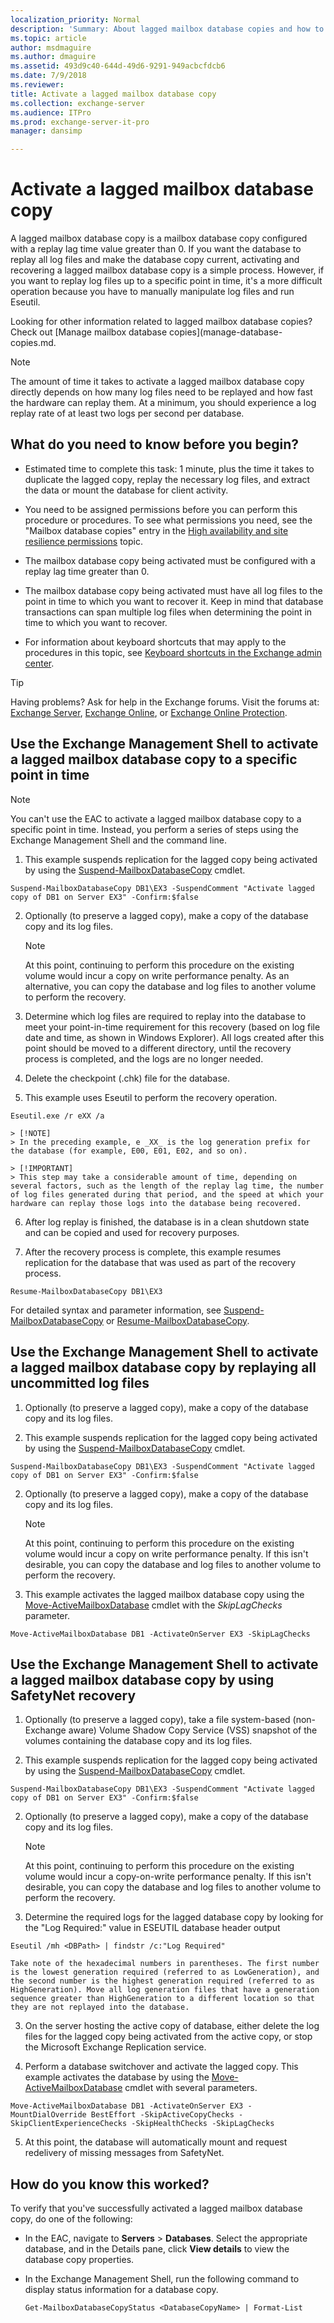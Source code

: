 ```yaml
---
localization_priority: Normal
description: 'Summary: About lagged mailbox database copies and how to activate them in Exchange Server 2016 or Exchange Server 2019.'
ms.topic: article
author: msdmaguire
ms.author: dmaguire
ms.assetid: 493d9c40-644d-49d6-9291-949acbcfdcb6
ms.date: 7/9/2018
ms.reviewer: 
title: Activate a lagged mailbox database copy
ms.collection: exchange-server
ms.audience: ITPro
ms.prod: exchange-server-it-pro
manager: dansimp

---
```


# Activate a lagged mailbox database copy

A lagged mailbox database copy is a mailbox database copy configured with a replay lag time value greater than 0. If you want the database to replay all log files and make the database copy current, activating and recovering a lagged mailbox database copy is a simple process. However, if you want to replay log files up to a specific point in time, it's a more difficult operation because you have to manually manipulate log files and run Eseutil.

Looking for other information related to lagged mailbox database copies? Check out [Manage mailbox database copies](manage-database-copies.md.

> [!NOTE]
> The amount of time it takes to activate a lagged mailbox database copy directly depends on how many log files need to be replayed and how fast the hardware can replay them. At a minimum, you should experience a log replay rate of at least two logs per second per database.

## What do you need to know before you begin?

- Estimated time to complete this task: 1 minute, plus the time it takes to duplicate the lagged copy, replay the necessary log files, and extract the data or mount the database for client activity.

- You need to be assigned permissions before you can perform this procedure or procedures. To see what permissions you need, see the "Mailbox database copies" entry in the [High availability and site resilience permissions](../../permissions/feature-permissions/ha-permissions.md) topic.

- The mailbox database copy being activated must be configured with a replay lag time greater than 0.

- The mailbox database copy being activated must have all log files to the point in time to which you want to recover it. Keep in mind that database transactions can span multiple log files when determining the point in time to which you want to recover.

- For information about keyboard shortcuts that may apply to the procedures in this topic, see [Keyboard shortcuts in the Exchange admin center](../../about-documentation/exchange-admin-center-keyboard-shortcuts.md).

> [!TIP]
> Having problems? Ask for help in the Exchange forums. Visit the forums at: [Exchange Server](https://go.microsoft.com/fwlink/p/?linkId=60612), [Exchange Online](https://go.microsoft.com/fwlink/p/?linkId=267542), or [Exchange Online Protection](https://go.microsoft.com/fwlink/p/?linkId=285351).

## Use the Exchange Management Shell to activate a lagged mailbox database copy to a specific point in time

> [!NOTE]
> You can't use the EAC to activate a lagged mailbox database copy to a specific point in time. Instead, you perform a series of steps using the Exchange Management Shell and the command line.

1. This example suspends replication for the lagged copy being activated by using the [Suspend-MailboxDatabaseCopy](http://technet.microsoft.com/library/b6e03402-706e-40c6-b392-92e3da21b5c0.aspx) cmdlet.

  ```
  Suspend-MailboxDatabaseCopy DB1\EX3 -SuspendComment "Activate lagged copy of DB1 on Server EX3" -Confirm:$false
  ```

2. Optionally (to preserve a lagged copy), make a copy of the database copy and its log files.

    > [!NOTE]
    > At this point, continuing to perform this procedure on the existing volume would incur a copy on write performance penalty. As an alternative, you can copy the database and log files to another volume to perform the recovery.

3. Determine which log files are required to replay into the database to meet your point-in-time requirement for this recovery (based on log file date and time, as shown in Windows Explorer). All logs created after this point should be moved to a different directory, until the recovery process is completed, and the logs are no longer needed.

4. Delete the checkpoint (.chk) file for the database.

5. This example uses Eseutil to perform the recovery operation.

  ```
  Eseutil.exe /r eXX /a
  ```

    > [!NOTE]
    > In the preceding example, e _XX_ is the log generation prefix for the database (for example, E00, E01, E02, and so on).

    > [!IMPORTANT]
    > This step may take a considerable amount of time, depending on several factors, such as the length of the replay lag time, the number of log files generated during that period, and the speed at which your hardware can replay those logs into the database being recovered.

6. After log replay is finished, the database is in a clean shutdown state and can be copied and used for recovery purposes.

7. After the recovery process is complete, this example resumes replication for the database that was used as part of the recovery process.

  ```
  Resume-MailboxDatabaseCopy DB1\EX3
  ```

For detailed syntax and parameter information, see [Suspend-MailboxDatabaseCopy](http://technet.microsoft.com/library/b6e03402-706e-40c6-b392-92e3da21b5c0.aspx) or [Resume-MailboxDatabaseCopy](http://technet.microsoft.com/library/3d90b006-9914-415b-9a1f-730bd91c8548.aspx).

## Use the Exchange Management Shell to activate a lagged mailbox database copy by replaying all uncommitted log files

1. Optionally (to preserve a lagged copy), make a copy of the database copy and its log files.

1. This example suspends replication for the lagged copy being activated by using the [Suspend-MailboxDatabaseCopy](http://technet.microsoft.com/library/b6e03402-706e-40c6-b392-92e3da21b5c0.aspx) cmdlet.

  ```
  Suspend-MailboxDatabaseCopy DB1\EX3 -SuspendComment "Activate lagged copy of DB1 on Server EX3" -Confirm:$false
  ```

2. Optionally (to preserve a lagged copy), make a copy of the database copy and its log files.

    > [!NOTE]
    > At this point, continuing to perform this procedure on the existing volume would incur a copy on write performance penalty. If this isn't desirable, you can copy the database and log files to another volume to perform the recovery.

2. This example activates the lagged mailbox database copy using the [Move-ActiveMailboxDatabase](http://technet.microsoft.com/library/755d1ecb-95d1-45e3-9a21-56df9f196f37.aspx) cmdlet with the _SkipLagChecks_ parameter.

  ```
  Move-ActiveMailboxDatabase DB1 -ActivateOnServer EX3 -SkipLagChecks
  ```

## Use the Exchange Management Shell to activate a lagged mailbox database copy by using SafetyNet recovery

1. Optionally (to preserve a lagged copy), take a file system-based (non-Exchange aware) Volume Shadow Copy Service (VSS) snapshot of the volumes containing the database copy and its log files.

1. This example suspends replication for the lagged copy being activated by using the [Suspend-MailboxDatabaseCopy](http://technet.microsoft.com/library/b6e03402-706e-40c6-b392-92e3da21b5c0.aspx) cmdlet.

  ```
  Suspend-MailboxDatabaseCopy DB1\EX3 -SuspendComment "Activate lagged copy of DB1 on Server EX3" -Confirm:$false
  ```

2. Optionally (to preserve a lagged copy), make a copy of the database copy and its log files.

    > [!NOTE]
    > At this point, continuing to perform this procedure on the existing volume would incur a copy-on-write performance penalty. If this isn't desirable, you can copy the database and log files to another volume to perform the recovery.

2. Determine the required logs for the lagged database copy by looking for the "Log Required:" value in ESEUTIL database header output

  ```
  Eseutil /mh <DBPath> | findstr /c:"Log Required"
  ```

    Take note of the hexadecimal numbers in parentheses. The first number is the lowest generation required (referred to as LowGeneration), and the second number is the highest generation required (referred to as HighGeneration). Move all log generation files that have a generation sequence greater than HighGeneration to a different location so that they are not replayed into the database.

3. On the server hosting the active copy of database, either delete the log files for the lagged copy being activated from the active copy, or stop the Microsoft Exchange Replication service.

4. Perform a database switchover and activate the lagged copy. This example activates the database by using the [Move-ActiveMailboxDatabase](http://technet.microsoft.com/library/755d1ecb-95d1-45e3-9a21-56df9f196f37.aspx) cmdlet with several parameters.

  ```
  Move-ActiveMailboxDatabase DB1 -ActivateOnServer EX3 -MountDialOverride BestEffort -SkipActiveCopyChecks -SkipClientExperienceChecks -SkipHealthChecks -SkipLagChecks
  ```

5. At this point, the database will automatically mount and request redelivery of missing messages from SafetyNet.

## How do you know this worked?

To verify that you've successfully activated a lagged mailbox database copy, do one of the following:

- In the EAC, navigate to **Servers** \> **Databases**. Select the appropriate database, and in the Details pane, click **View details** to view the database copy properties.

- In the Exchange Management Shell, run the following command to display status information for a database copy.

  ```
  Get-MailboxDatabaseCopyStatus <DatabaseCopyName> | Format-List
  ```



